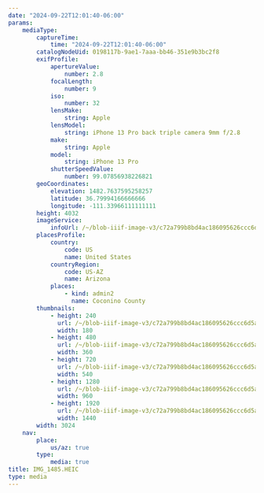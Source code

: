 ```yaml
---
date: "2024-09-22T12:01:40-06:00"
params:
    mediaType:
        captureTime:
            time: "2024-09-22T12:01:40-06:00"
        catalogNodeUid: 0198117b-9ae1-7aaa-bb46-351e9b3bc2f8
        exifProfile:
            apertureValue:
                number: 2.8
            focalLength:
                number: 9
            iso:
                number: 32
            lensMake:
                string: Apple
            lensModel:
                string: iPhone 13 Pro back triple camera 9mm f/2.8
            make:
                string: Apple
            model:
                string: iPhone 13 Pro
            shutterSpeedValue:
                number: 99.07856938226821
        geoCoordinates:
            elevation: 1482.7637595258257
            latitude: 36.79994166666666
            longitude: -111.33966111111111
        height: 4032
        imageService:
            infoUrl: /~/blob-iiif-image-v3/c72a799b8bd4ac186095626ccc6d5a220e42f7c75a4866255cffd1fa04278e82/info.json
        placesProfile:
            country:
                code: US
                name: United States
            countryRegion:
                code: US-AZ
                name: Arizona
            places:
                - kind: admin2
                  name: Coconino County
        thumbnails:
            - height: 240
              url: /~/blob-iiif-image-v3/c72a799b8bd4ac186095626ccc6d5a220e42f7c75a4866255cffd1fa04278e82/full/180%2C240/0/default.jpg
              width: 180
            - height: 480
              url: /~/blob-iiif-image-v3/c72a799b8bd4ac186095626ccc6d5a220e42f7c75a4866255cffd1fa04278e82/full/360%2C480/0/default.jpg
              width: 360
            - height: 720
              url: /~/blob-iiif-image-v3/c72a799b8bd4ac186095626ccc6d5a220e42f7c75a4866255cffd1fa04278e82/full/540%2C720/0/default.jpg
              width: 540
            - height: 1280
              url: /~/blob-iiif-image-v3/c72a799b8bd4ac186095626ccc6d5a220e42f7c75a4866255cffd1fa04278e82/full/960%2C1280/0/default.jpg
              width: 960
            - height: 1920
              url: /~/blob-iiif-image-v3/c72a799b8bd4ac186095626ccc6d5a220e42f7c75a4866255cffd1fa04278e82/full/1440%2C1920/0/default.jpg
              width: 1440
        width: 3024
    nav:
        place:
            us/az: true
        type:
            media: true
title: IMG_1485.HEIC
type: media
---
```

